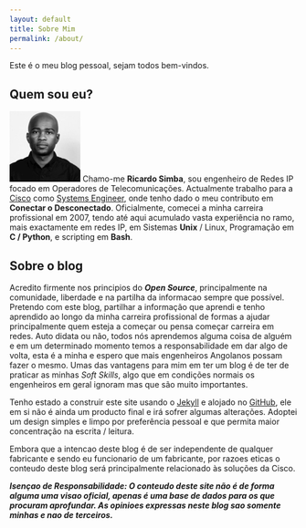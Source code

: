 ```yaml
---
layout: default
title: Sobre Mim
permalink: /about/
---
```


Este é o meu blog pessoal, sejam todos bem-vindos.

## Quem sou eu?


![photo](/assets/rs.jpg)
Chamo-me **Ricardo Simba**, sou engenheiro de Redes IP focado em Operadores de Telecomunicações. Actualmente trabalho para a [Cisco](https://www.cisco.com/) como [Systems Engineer](https://www.youtube.com/watch?v=vq5kqGbxBB4), onde tenho dado o meu contributo em **Conectar o Desconectado**. Oficialmente, comecei a minha carreira profissional em 2007, tendo até aqui acumulado vasta experiência no ramo, mais exactamente em redes IP, em Sistemas **Unix** / Linux, Programação em **C / Python**, e scripting em **Bash**.



## Sobre o blog

Acredito firmente nos principios do ***Open Source***, principalmente na comunidade, liberdade e na partilha da informacao sempre que possível. Pretendo com este blog, partilhar a informação que aprendi e tenho aprendido ao longo da minha carreira profissional de formas a ajudar principalmente quem esteja a começar ou pensa começar carreira em redes. Auto didata ou não, todos nós aprendemos alguma coisa de alguém e em um determinado momento temos a responsabilidade em dar algo de volta, esta é a minha e espero que mais engenheiros Angolanos possam fazer o mesmo. Umas das vantagens para mim em ter um blog é de ter de praticar as minhas *Soft Skills*, algo que em condições normais os engenheiros em geral ignoram mas que são muito importantes.

Tenho estado a construir este site usando o [Jekyll](https://jekyllrb.com/) e alojado no [GitHub](https://github.com/), ele em si não é ainda um producto final e irá sofrer algumas alterações. Adoptei um design simples e limpo por preferência pessoal e que permita maior concentração na escrita / leitura.

Embora que a intencao deste blog é de ser independente de qualquer fabricante e sendo eu funcionario de um fabricante, por razoes eticas o conteudo deste blog será principalmente relacionado às soluções da Cisco.

***Isençao de Responsabilidade: O conteudo deste site não é de forma alguma uma visao oficial, apenas é uma base de dados para os que procuram aprofundar. As opinioes expressas neste blog sao somente minhas e nao de terceiros.***
